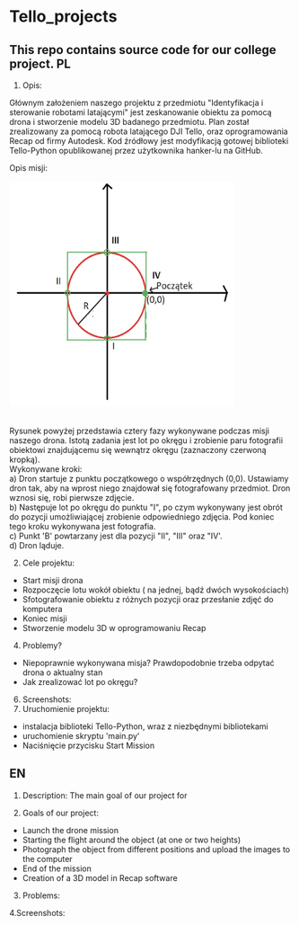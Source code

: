 # Tello_projects
This repo contains source code for our college project.
PL
-----------------------------------------------------------------------------------------------



1. Opis:

  Głównym założeniem naszego projektu z przedmiotu "Identyfikacja i sterowanie robotami latającymi" jest zeskanowanie obiektu za pomocą drona i stworzenie modelu 3D badanego przedmiotu. Plan został zrealizowany za pomocą robota latającego DJI Tello, oraz oprogramowania Recap od firmy Autodesk. 
Kod źródłowy jest modyfikacją gotowej biblioteki Tello-Python opublikowanej przez użytkownika hanker-lu na GitHub.

Opis misji:<br/><br/>
<img src="https://github.com/maciekp9/Tello_project/blob/main/readme_images/opis_misji.png" width="400" height="400"> <br/><br/>


Rysunek powyżej przedstawia cztery fazy wykonywane podczas misji naszego drona. Istotą zadania jest lot po okręgu i zrobienie paru fotografii obiektowi znajdującemu się wewnątrz okręgu (zaznaczony czerwoną kropką). <br/>
Wykonywane kroki: <br/>
a) Dron startuje z punktu początkowego o współrzędnych (0,0). Ustawiamy dron tak, aby na wprost niego znajdował się fotografowany przedmiot. Dron wznosi się, robi pierwsze zdjęcie. <br/>
b) Następuje lot po okręgu do punktu "I", po czym wykonywany jest obrót do pozycji umożliwiającej zrobienie odpowiedniego zdjęcia. Pod koniec tego kroku wykonywana jest fotografia. <br/>
c) Punkt 'B' powtarzany jest dla pozycji "II", "III" oraz "IV'. <br/>
d) Dron ląduje. <br/>


2. Cele projektu:
- Start misji drona
- Rozpoczęcie lotu wokół obiektu ( na jednej, bądź dwóch wysokościach)
- Sfotografowanie obiektu z różnych pozycji oraz przesłanie zdjęć do komputera
- Koniec misji 
- Stworzenie modelu 3D w oprogramowaniu Recap

4. Problemy?
- Niepoprawnie wykonywana misja? Prawdopodobnie trzeba odpytać drona o aktualny stan
- Jak zrealizować lot po okręgu?
6. Screenshots:
7. Uruchomienie projektu:
- instalacja biblioteki Tello-Python, wraz z niezbędnymi bibliotekami
- uruchomienie skryptu 'main.py'
- Naciśnięcie przycisku Start Mission






EN
-----------------------------------------------------------------------------------------------



1. Description:
The main goal of our project for  

2. Goals of our project:
- Launch the drone mission
- Starting the flight around the object (at one or two heights)
- Photograph the object from different positions and upload the images to the computer
- End of the mission 
- Creation of a 3D model in Recap software


3. Problems:


4.Screenshots:
